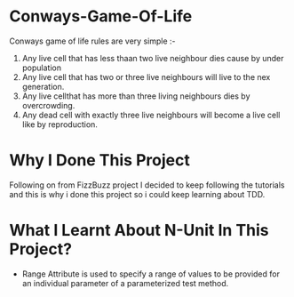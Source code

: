# Conways-Game-Of-Life
Conways game of life rules are very simple :-
1. Any live cell that has less thaan two live neighbour dies cause by under population
2. Any live cell that has two or three live neighbours will live to the nex generation.
3. Any live cellthat has more than three living neighbours dies by overcrowding.
4. Any dead cell with exactly three live neighbours will become a live cell like by reproduction.
# Why I Done This Project
Following on from FizzBuzz project I decided to keep following the tutorials and this is why i done this project so i could keep learning about TDD.
# What I Learnt About N-Unit In This Project?
<ul>
  <li>Range Attribute is used to specify a range of values to be provided for an individual parameter of a parameterized test method.</li>
 </ul>
